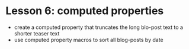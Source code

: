 # Lesson 6: computed properties

* create a computed property that truncates the long blo-post text to a shorter teaser text
* use computed property macros to sort all blog-posts by date
